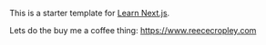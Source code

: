 This is a starter template for [Learn Next.js](https://nextjs.org/learn).

Lets do the buy me a coffee thing: https://www.reececropley.com